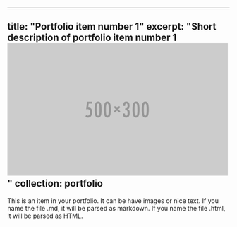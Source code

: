 ---
title: "Portfolio item number 1"
excerpt: "Short description of portfolio item number 1<br/><img src='/images/500x300.png'>"
collection: portfolio
-- 

This is an item in your portfolio. It can be have images or nice text. If you name the file .md, it will be parsed as markdown. If you name the file .html, it will be parsed as HTML. 
